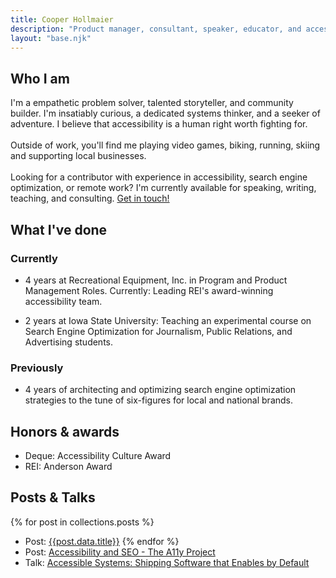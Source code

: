 ```yaml
---
title: Cooper Hollmaier
description: "Product manager, consultant, speaker, educator, and accessiblity advocate."
layout: "base.njk"
---
```


## Who I am

I'm a empathetic problem solver, talented storyteller, and community builder. I'm insatiably curious, a dedicated systems thinker, and a seeker of adventure. I believe that accessibility is a human right worth fighting for.
\
\
Outside of work, you'll find me playing video games, biking, running, skiing and supporting local businesses.
\
\
Looking for a contributor with experience in accessibility, search engine optimization, or remote work? I'm currently available for speaking, writing, teaching, and consulting. [Get in touch!](mailto:cooper@hollmaier.com)
## What I've done
### Currently
- 4 years at Recreational Equipment, Inc. in Program and Product Management Roles. Currently: Leading REI's award-winning accessibility team.

- 2 years at Iowa State University: Teaching an experimental course on Search Engine Optimization for Journalism, Public Relations, and Advertising students.

### Previously

- 4 years of architecting and optimizing search engine optimization strategies to the tune of six-figures for local and national brands.

## Honors & awards
- Deque: Accessibility Culture Award
- REI: Anderson Award
## Posts & Talks
{% for post in collections.posts %}
- Post: [{{post.data.title}}]({{post.url}})
{% endfor %}
- Post: [Accessibility and SEO - The A11y Project](https://www.a11yproject.com/posts/accessibility-seo/)
- Talk: [Accessible Systems: Shipping Software that Enables by Default](https://www.csun.edu/cod/conference/sessions/index.php/public/presentations/view/1403)
